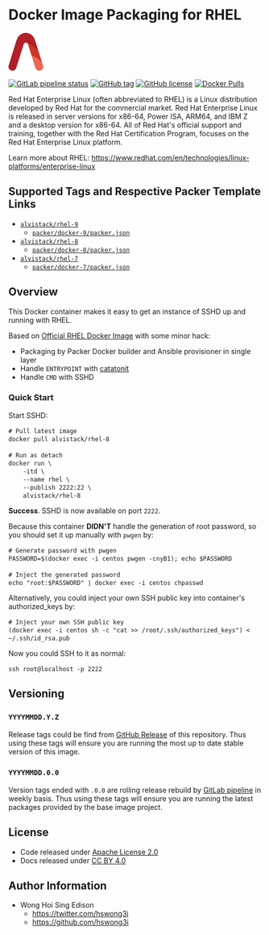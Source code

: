 # Docker Image Packaging for RHEL

<a href="https://alvistack.com" title="AlviStack" target="_blank"><img src="/alvistack.svg" height="75" alt="AlviStack"></a>

[![GitLab pipeline status](https://img.shields.io/gitlab/pipeline/alvistack/docker-rhel/master)](https://gitlab.com/alvistack/docker-rhel/-/pipelines)
[![GitHub tag](https://img.shields.io/github/tag/alvistack/docker-rhel.svg)](https://github.com/alvistack/docker-rhel/tags)
[![GitHub license](https://img.shields.io/github/license/alvistack/docker-rhel.svg)](https://github.com/alvistack/docker-rhel/blob/master/LICENSE)
[![Docker Pulls](https://img.shields.io/docker/pulls/alvistack/rhel-8.svg)](https://hub.docker.com/r/alvistack/rhel-8)

Red Hat Enterprise Linux (often abbreviated to RHEL) is a Linux distribution developed by Red Hat for the commercial market. Red Hat Enterprise Linux is released in server versions for x86-64, Power ISA, ARM64, and IBM Z and a desktop version for x86-64. All of Red Hat's official support and training, together with the Red Hat Certification Program, focuses on the Red Hat Enterprise Linux platform.

Learn more about RHEL: <https://www.redhat.com/en/technologies/linux-platforms/enterprise-linux>

## Supported Tags and Respective Packer Template Links

-   [`alvistack/rhel-9`](https://hub.docker.com/r/alvistack/rhel-9)
    -   [`packer/docker-9/packer.json`](https://github.com/alvistack/docker-rhel/blob/master/packer/docker-9/packer.json)
-   [`alvistack/rhel-8`](https://hub.docker.com/r/alvistack/rhel-8)
    -   [`packer/docker-8/packer.json`](https://github.com/alvistack/docker-rhel/blob/master/packer/docker-8/packer.json)
-   [`alvistack/rhel-7`](https://hub.docker.com/r/alvistack/rhel-7)
    -   [`packer/docker-7/packer.json`](https://github.com/alvistack/docker-rhel/blob/master/packer/docker-7/packer.json)

## Overview

This Docker container makes it easy to get an instance of SSHD up and running with RHEL.

Based on [Official RHEL Docker Image](https://access.redhat.com/articles/4238681) with some minor hack:

-   Packaging by Packer Docker builder and Ansible provisioner in single layer
-   Handle `ENTRYPOINT` with [catatonit](https://github.com/openSUSE/catatonit)
-   Handle `CMD` with SSHD

### Quick Start

Start SSHD:

    # Pull latest image
    docker pull alvistack/rhel-8

    # Run as detach
    docker run \
        -itd \
        --name rhel \
        --publish 2222:22 \
        alvistack/rhel-8

**Success**. SSHD is now available on port `2222`.

Because this container **DIDN'T** handle the generation of root password, so you should set it up manually with `pwgen` by:

    # Generate password with pwgen
    PASSWORD=$(docker exec -i centos pwgen -cnyB1); echo $PASSWORD

    # Inject the generated password
    echo "root:$PASSWORD" | docker exec -i centos chpasswd

Alternatively, you could inject your own SSH public key into container's authorized_keys by:

    # Inject your own SSH public key
    (docker exec -i centos sh -c "cat >> /root/.ssh/authorized_keys") < ~/.ssh/id_rsa.pub

Now you could SSH to it as normal:

    ssh root@localhost -p 2222

## Versioning

### `YYYYMMDD.Y.Z`

Release tags could be find from [GitHub Release](https://github.com/alvistack/docker-rhel/tags) of this repository. Thus using these tags will ensure you are running the most up to date stable version of this image.

### `YYYYMMDD.0.0`

Version tags ended with `.0.0` are rolling release rebuild by [GitLab pipeline](https://gitlab.com/alvistack/docker-rhel/-/pipelines) in weekly basis. Thus using these tags will ensure you are running the latest packages provided by the base image project.

## License

-   Code released under [Apache License 2.0](LICENSE)
-   Docs released under [CC BY 4.0](http://creativecommons.org/licenses/by/4.0/)

## Author Information

-   Wong Hoi Sing Edison
    -   <https://twitter.com/hswong3i>
    -   <https://github.com/hswong3i>
